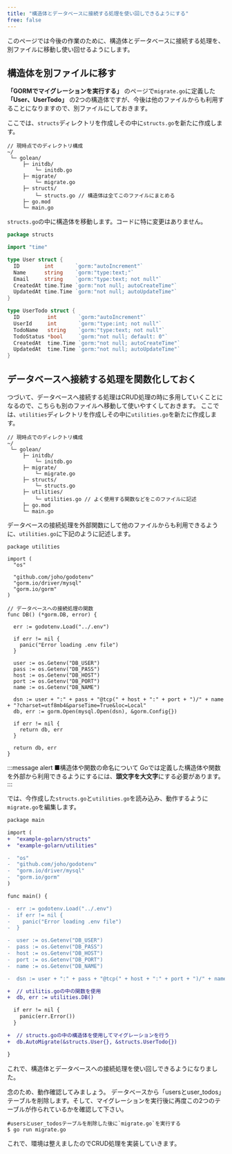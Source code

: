 ```yaml
---
title: "構造体とデータベースに接続する処理を使い回しできるようにする"
free: false
---
```


このページでは今後の作業のために、構造体とデータベースに接続する処理を、別ファイルに移動し使い回せるようにします。

## 構造体を別ファイルに移す
**「GORMでマイグレーションを実行する」** のページで`migrate.go`に定義した **「User、UserTodo」** の2つの構造体ですが、今後は他のファイルからも利用することになりますので、別ファイルにしておきます。

ここでは、`structs`ディレクトリを作成しその中に`structs.go`を新たに作成します。
```
// 現時点でのディレクトリ構成
~/
 └─ golean/
     ├─ initdb/
         └─ initdb.go
     ├─ migrate/
         └─ migrate.go
     ├─ structs/
         └─ structs.go // 構造体は全てこのファイルにまとめる
     ├─ go.mod
     └─ main.go
```

`structs.go`の中に構造体を移動します。コードに特に変更はありません。

```go:/structs/structs.go
package structs

import "time"

type User struct {
  ID        int       `gorm:"autoIncrement"`
  Name      string    `gorm:"type:text;"`
  Email     string    `gorm:"type:text; not null"`
  CreatedAt time.Time `gorm:"not null; autoCreateTime"`
  UpdatedAt time.Time `gorm:"not null; autoUpdateTime"`
}

type UserTodo struct {
  ID         int       `gorm:"autoIncrement"`
  UserId     int       `gorm:"type:int; not null"`
  TodoName   string    `gorm:"type:text; not null"`
  TodoStatus *bool     `gorm:"not null; default: 0"`
  CreatedAt  time.Time `gorm:"not null; autoCreateTime"`
  UpdatedAt  time.Time `gorm:"not null; autoUpdateTime"`
}
```

## データベースへ接続する処理を関数化しておく
つづいて、データベースへ接続する処理はCRUD処理の時に多用していくことになるので、こちらも別のファイルへ移動して使いやすくしておきます。
ここでは、`utilities`ディレクトリを作成しその中に`utilities.go`を新たに作成します。
```
// 現時点でのディレクトリ構成
~/
 └─ golean/
     ├─ initdb/
         └─ initdb.go
     ├─ migrate/
         └─ migrate.go
     ├─ structs/
         └─ structs.go
     ├─ utilities/
         └─ utilities.go // よく使用する関数などをこのファイルに記述
     ├─ go.mod
     └─ main.go
```

データベースの接続処理を外部関数にして他のファイルからも利用できるように、`utilities.go`に下記のように記述します。
```go: utilities/utilities.go
package utilities

import (
  "os"

  "github.com/joho/godotenv"
  "gorm.io/driver/mysql"
  "gorm.io/gorm"
)

// データベースへの接続処理の関数
func DB() (*gorm.DB, error) {

  err := godotenv.Load("../.env")

  if err != nil {
    panic("Error loading .env file")
  }

  user := os.Getenv("DB_USER")
  pass := os.Getenv("DB_PASS")
  host := os.Getenv("DB_HOST")
  port := os.Getenv("DB_PORT")
  name := os.Getenv("DB_NAME")

  dsn := user + ":" + pass + "@tcp(" + host + ":" + port + ")/" + name + "?charset=utf8mb4&parseTime=True&loc=Local"
  db, err := gorm.Open(mysql.Open(dsn), &gorm.Config{})

  if err != nil {
    return db, err
  }

  return db, err
}
```
:::message alert
■構造体や関数の命名について
Goでは定義した構造体や関数を外部から利用できるようにするには、**頭文字を大文字**にする必要があります。
:::

では、今作成した`structs.go`と`utilities.go`を読み込み、動作するように`migrate.go`を編集します。
```diff go:migrate/migrate.go
package main

import (
+  "example-golarn/structs"
+  "example-golarn/utilities"

-  "os"
-  "github.com/joho/godotenv"
-  "gorm.io/driver/mysql"
-  "gorm.io/gorm"
)

func main() {

-  err := godotenv.Load("../.env")
-  if err != nil {
-    panic("Error loading .env file")
-  }

-  user := os.Getenv("DB_USER")
-  pass := os.Getenv("DB_PASS")
-  host := os.Getenv("DB_HOST")
-  port := os.Getenv("DB_PORT")
-  name := os.Getenv("DB_NAME")

-  dsn := user + ":" + pass + "@tcp(" + host + ":" + port + ")/" + name + "?charset=utf8mb4&parseTime=True&loc=Local"

+  // utilitis.goの中の関数を使用
+  db, err := utilities.DB()

  if err != nil {
    panic(err.Error())
  }

+  // structs.goの中の構造体を使用してマイグレーションを行う
+  db.AutoMigrate(&structs.User{}, &structs.UserTodo{})

}

```
これで、構造体とデータベースへの接続処理を使い回しできるようになりました。

念のため、動作確認してみましょう。
データベースから「usersとuser_todos」テーブルを削除します。そして、マイグレーションを実行後に再度この2つのテーブルが作られているかを確認して下さい。

```
#usersとuser_todosテーブルを削除した後に`migrate.go`を実行する
$ go run migrate.go
```

これで、環境は整えましたのでCRUD処理を実装していきます。

